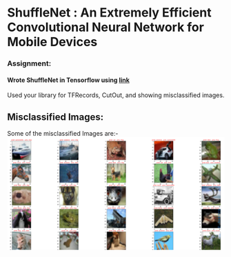 # ShuffleNet : An Extremely Efficient Convolutional Neural Network for Mobile Devices

### Assignment:

#### Wrote ShuffleNet in Tensorflow using [link](https://www.tensorflow.org/guide/eager)

Used your library for TFRecords, CutOut, and showing misclassified images. 

## Misclassified Images:
Some of the misclassified Images are:-
![alt text](https://github.com/Aspire-Mayank/EVA/blob/master/Session18/Assignment/Misclassified_Images_ShuffleNet.PNG)
